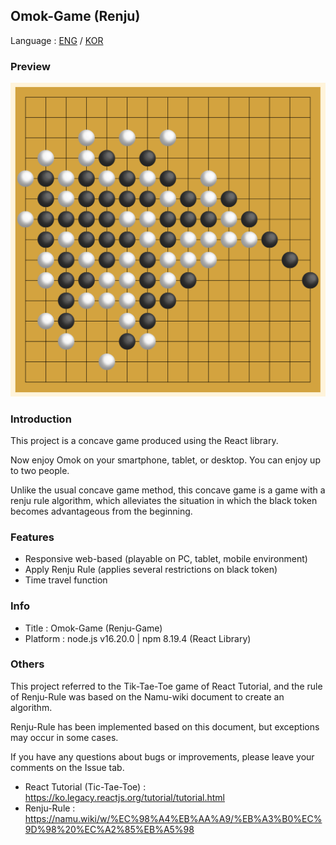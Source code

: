 ## Omok-Game (Renju)

Language : [ENG](./README.md) / [KOR](./README_korean.md)

### Preview
![preview](./preview.png)


### Introduction
This project is a concave game produced using the React library.

Now enjoy Omok on your smartphone, tablet, or desktop. You can enjoy up to two people.

Unlike the usual concave game method, this concave game is a game with a renju rule algorithm, which alleviates the situation in which the black token becomes advantageous from the beginning.


### Features
- Responsive web-based (playable on PC, tablet, mobile environment)
- Apply Renju Rule (applies several restrictions on black token)
- Time travel function


### Info
- Title : Omok-Game (Renju-Game)
- Platform : node.js v16.20.0 | npm 8.19.4 (React Library)


### Others
This project referred to the Tik-Tae-Toe game of React Tutorial, and the rule of Renju-Rule was based on the Namu-wiki document to create an algorithm.

Renju-Rule has been implemented based on this document, but exceptions may occur in some cases.

If you have any questions about bugs or improvements, please leave your comments on the Issue tab.


- React Tutorial (Tic-Tae-Toe) : https://ko.legacy.reactjs.org/tutorial/tutorial.html
- Renju-Rule : https://namu.wiki/w/%EC%98%A4%EB%AA%A9/%EB%A3%B0%EC%9D%98%20%EC%A2%85%EB%A5%98

